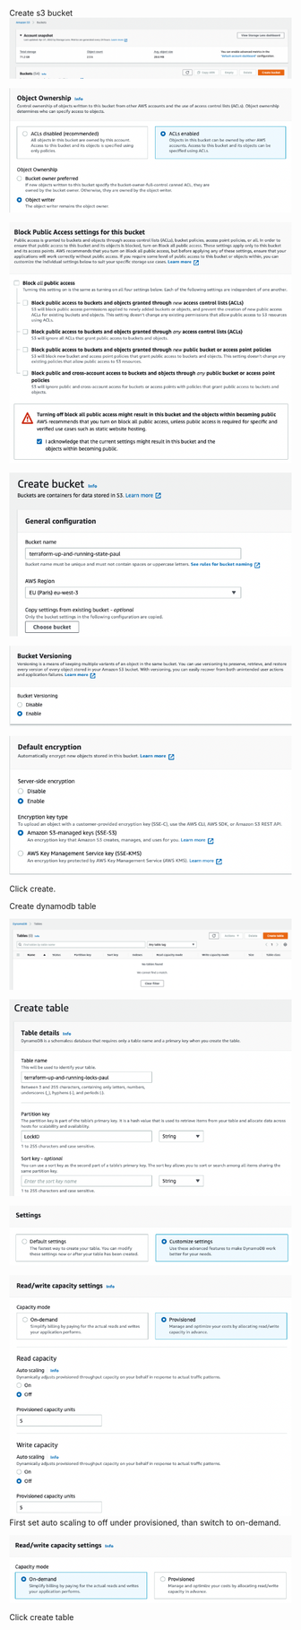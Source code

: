 Create s3 bucket  
![](media/2022-04-28-10-36-44.png)

![](media/2022-04-28-11-32-56.png)

![](media/2022-04-28-11-33-20.png)

![](media/2022-04-28-10-39-14.png)

![](media/2022-04-28-10-39-33.png)

![](media/2022-04-28-10-40-59.png)

Click create.  


Create dynamodb table  

![](media/2022-04-28-10-45-08.png)

![](media/2022-04-28-10-48-08.png)

![](media/2022-04-28-11-38-55.png)

![](media/2022-04-28-11-42-48.png)
First set auto scaling to off under provisioned, than switch to on-demand.  

![](media/2022-04-28-11-39-15.png)

Click create table  

